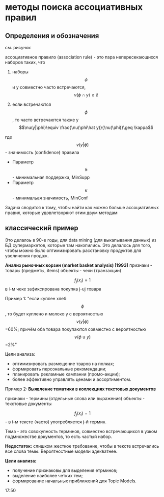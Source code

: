 # методы поиска ассоциативных правил 

## Определения и обозначения

см. рисунок

ассоциативное правило (association rule) - это пара непересекающихся наборов таких, что 
1) наборы $$\phi$$ и y совместно часто встречаются,
$$\nu(\phi \cap y)\geq \delta$$

2) если встречаются $$\phi$$, то часто встречаются также y
$$\nu(y|\phi)\equiv \frac{\nu(\phi\hat y)}{\nu(\phi)}\geq \kappa$$

где $$\nu(y|\phi)$$ - значимость (confidence) правила
* Параметр $$\delta$$ - минимальная поддержка, MinSupp
* Параметр $$\kappa$$ - минимальая значимость, MinConf

Задача сводится к тому, чтобы найти как можно больше ассоциативных правил, которые удовлетворяют этим двум методам

## классический пример
Это делалоь в 90-е годы, для data mining (для выкапывания данных) из БД супермаркетов, которые там накопились. Это делалось для того, чтобы можно было оптимизировать расстановку продуктов для увеличения продаж. 

**Анализ рыночных корзин (market basket analysis) [1993]**
признаки - товары (предметы, items)
объекты - чеки (транзакции)

$$f_{j}(x_{i}) = 1$$ в i-м чеке зафиксирована покупка j-uj товара

Пример 1: "если куплен хлеб $$\phi$$, то будет куплено и молоко y  с вероятностью $$\nu(y|\phi)$$=60%; причём оба товара покупаются совместно с вероятностью $$\nu(\phi\cup y)$$=2%"

Цели анализа:
* оптимизировать размещение тваров на полках;
* формировать персональные рекомендации;
* планировать рекламные кампании (промо-акции);
* более эффективно управлять ценами и ассортиментом.


Пример 2: **Выявление тематики в коллекциях текстовых документов**

признаки - термины (отдельные слова или выражения)
объекты - текстовые документы

$$f_{j}(x_{i})=1$$ - в i-м тексте (часто) употребляется j-й термин.

Тема - это совокупность терминов, совместно встречающихся в узком подмножестве документов, то есть частый набор. 

**Недостаток:** слишком жесткое требование, чтобы в тексте встречались все слова темы. Вероятностные модели адекватнее.

**Цели анализа:**

* получение признаковы для выделения етрминов;
* выделение наиболее четких тем;
* формирование начальных приближений для Topic Models. 

17:50





